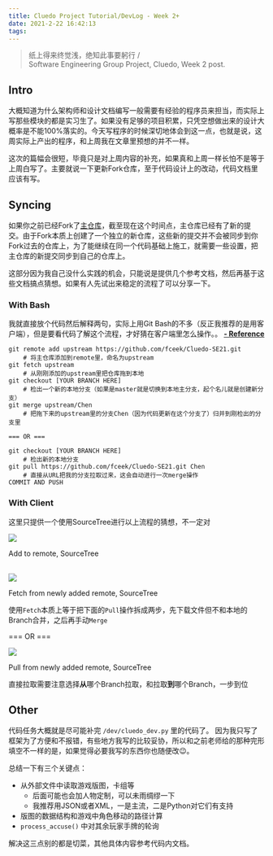 ```yaml
---
title: Cluedo Project Tutorial/DevLog - Week 2+
date: 2021-2-22 16:42:13
tags:
---
```


>纸上得来终觉浅，绝知此事要躬行 / <br>Software Engineering Group Project, Cluedo, Week 2 post.

<!-- more -->

## Intro

大概知道为什么架构师和设计文档编写一般需要有经验的程序员来担当，而实际上写那些模块的都是实习生了。如果没有足够的项目积累，只凭空想做出来的设计大概率是不能100%落实的。今天写程序的时候深切地体会到这一点，也就是说，这周实际上产出的程序，和上周我在文章里预想的并不一样。

这次的篇幅会很短，毕竟只是对上周内容的补充，如果真和上周一样长怕不是等于上周白写了。主要就说一下更新Fork仓库，至于代码设计上的改动，代码文档里应该有写。


## Syncing

如果你之前已经Fork了[主仓库](https://github.com/fceek/Cluedo-SE21)，截至现在这个时间点，主仓库已经有了新的提交。由于Fork本质上创建了一个独立的新仓库，这些新的提交并不会被同步到你Fork过去的仓库上，为了能继续在同一个代码基础上施工，就需要一些设置，把主仓库的新提交同步到自己的仓库上。

这部分因为我自己没什么实践的机会，只能说是提供几个参考文档，然后再基于这些文档搞点猜想。如果有人先试出来稳定的流程了可以分享一下。

### With Bash

我就直接放个代码然后解释两句，实际上用Git Bash的不多（反正我推荐的是用客户端），但是要看代码了解这个流程，才好猜在客户端里怎么操作。。 **[- Reference](https://docs.pytest.org/en/stable/)**

```
git remote add upstream https://github.com/fceek/Cluedo-SE21.git
    # 将主仓库添加到remote里，命名为upstream
git fetch upstream
    # 从刚刚添加的upstream里把仓库拖到本地
git checkout [YOUR BRANCH HERE]
    # 检出一个新的本地分支（如果是master就是切换到本地主分支，起个名儿就是创建新分支）
git merge upstream/Chen
    # 把拖下来的upstream里的分支Chen（因为代码更新在这个分支了）归并到刚检出的分支里

=== OR ===

git checkout [YOUR BRANCH HERE]
    # 检出新的本地分支
git pull https://github.com/fceek/Cluedo-SE21.git Chen
    # 直接从URL把我的分支拉取过来，这会自动进行一次merge操作
COMMIT AND PUSH
```

### With Client

这里只提供一个使用SourceTree进行以上流程的猜想，不一定对

<a href = "add-remote.jpg" target = "_blank" ><img class = "primary" src="add-remote.jpg"></a>
<figcaption>Add to remote, SourceTree</figcaption>

<br>

<a href = "fetch-from-upstream.png" target = "_blank"><img class = "primary" src="fetch-from-upstream.png"></a>
<figcaption>Fetch from newly added remote, SourceTree</figcaption>

使用`Fetch`本质上等于把下面的`Pull`操作拆成两步，先下载文件但不和本地的Branch合并，之后再手动`Merge`

=== OR ===

<a href = "pull-from-upstream.png" target = "_blank"><img class = "primary" src="pull-from-upstream.png"></a>
<figcaption>Pull from newly added remote, SourceTree</figcaption>

直接拉取需要注意选择**从**哪个Branch拉取，和拉取**到**哪个Branch，一步到位


## Other

代码任务大概就是尽可能补完 `/dev/cluedo_dev.py` 里的代码了。
因为我只写了框架为了方便和不报错，有些地方我写的比较妥协，所以和之前老师给的那种完形填空不一样的是，如果觉得必要我写的东西你也随便改😉。

总结一下有三个关键点：

- 从外部文件中读取游戏版图，卡组等
  - 后面可能也会加人物定制，可以未雨绸缪一下
  - 我推荐用JSON或者XML，一是主流，二是Python对它们有支持
- 版图的数据结构和游戏中角色移动的路径计算
- `process_accuse()` 中对其余玩家手牌的轮询

解决这三点别的都是切菜，其他具体内容参考代码内文档。
